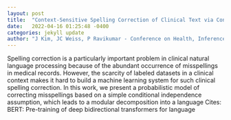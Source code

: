 ```yaml
---
layout: post
title:  "Context-Sensitive Spelling Correction of Clinical Text via Conditional Independence"
date:   2022-04-16 01:25:48 -0400
categories: jekyll update
author: "J Kim, JC Weiss, P Ravikumar - Conference on Health, Inference, and Learning, 2022"
---
```

Spelling correction is a particularly important problem in clinical natural language processing because of the abundant occurrence of misspellings in medical records. However, the scarcity of labeled datasets in a clinical context makes it hard to build a machine learning system for such clinical spelling correction. In this work, we present a probabilistic model of correcting misspellings based on a simple conditional independence assumption, which leads to a modular decomposition into a language Cites: BERT: Pre-training of deep bidirectional transformers for language